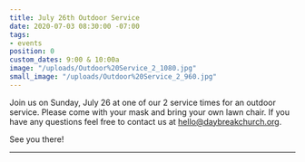 ```yaml
---
title: July 26th Outdoor Service
date: 2020-07-03 08:30:00 -07:00
tags:
- events
position: 0
custom_dates: 9:00 & 10:00a
image: "/uploads/Outdoor%20Service_2_1080.jpg"
small_image: "/uploads/Outdoor%20Service_2_960.jpg"
---
```


Join us on Sunday, July 26 at one of our 2 service times for an outdoor service. Please come with your mask and bring your own lawn chair. If you have any questions feel free to contact us at hello@daybreakchurch.org.

See you there!
_________
